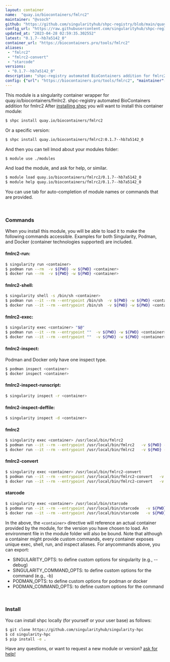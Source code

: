 ```yaml
---
layout: container
name:  "quay.io/biocontainers/fmlrc2"
maintainer: "@vsoch"
github: "https://github.com/singularityhub/shpc-registry/blob/main/quay.io/biocontainers/fmlrc2/container.yaml"
config_url: "https://raw.githubusercontent.com/singularityhub/shpc-registry/main/quay.io/biocontainers/fmlrc2/container.yaml"
updated_at: "2023-04-28 02:59:35.302552"
latest: "0.1.7--hb7a5142_0"
container_url: "https://biocontainers.pro/tools/fmlrc2"
aliases:
 - "fmlrc2"
 - "fmlrc2-convert"
 - "starcode"
versions:
 - "0.1.7--hb7a5142_0"
description: "shpc-registry automated BioContainers addition for fmlrc2"
config: {"url": "https://biocontainers.pro/tools/fmlrc2", "maintainer": "@vsoch", "description": "shpc-registry automated BioContainers addition for fmlrc2", "latest": {"0.1.7--hb7a5142_0": "sha256:9020d1fa0e5147e0d7205c298b20a64d115561aaaaba800793578c74e16eaf28"}, "tags": {"0.1.7--hb7a5142_0": "sha256:9020d1fa0e5147e0d7205c298b20a64d115561aaaaba800793578c74e16eaf28"}, "docker": "quay.io/biocontainers/fmlrc2", "aliases": {"fmlrc2": "/usr/local/bin/fmlrc2", "fmlrc2-convert": "/usr/local/bin/fmlrc2-convert", "starcode": "/usr/local/bin/starcode"}}
---
```


This module is a singularity container wrapper for quay.io/biocontainers/fmlrc2.
shpc-registry automated BioContainers addition for fmlrc2
After [installing shpc](#install) you will want to install this container module:


```bash
$ shpc install quay.io/biocontainers/fmlrc2
```

Or a specific version:

```bash
$ shpc install quay.io/biocontainers/fmlrc2:0.1.7--hb7a5142_0
```

And then you can tell lmod about your modules folder:

```bash
$ module use ./modules
```

And load the module, and ask for help, or similar.

```bash
$ module load quay.io/biocontainers/fmlrc2/0.1.7--hb7a5142_0
$ module help quay.io/biocontainers/fmlrc2/0.1.7--hb7a5142_0
```

You can use tab for auto-completion of module names or commands that are provided.

<br>

### Commands

When you install this module, you will be able to load it to make the following commands accessible.
Examples for both Singularity, Podman, and Docker (container technologies supported) are included.

#### fmlrc2-run:

```bash
$ singularity run <container>
$ podman run --rm  -v ${PWD} -w ${PWD} <container>
$ docker run --rm  -v ${PWD} -w ${PWD} <container>
```

#### fmlrc2-shell:

```bash
$ singularity shell -s /bin/sh <container>
$ podman run --it --rm --entrypoint /bin/sh  -v ${PWD} -w ${PWD} <container>
$ docker run --it --rm --entrypoint /bin/sh  -v ${PWD} -w ${PWD} <container>
```

#### fmlrc2-exec:

```bash
$ singularity exec <container> "$@"
$ podman run --it --rm --entrypoint ""  -v ${PWD} -w ${PWD} <container> "$@"
$ docker run --it --rm --entrypoint ""  -v ${PWD} -w ${PWD} <container> "$@"
```

#### fmlrc2-inspect:

Podman and Docker only have one inspect type.

```bash
$ podman inspect <container>
$ docker inspect <container>
```

#### fmlrc2-inspect-runscript:

```bash
$ singularity inspect -r <container>
```

#### fmlrc2-inspect-deffile:

```bash
$ singularity inspect -d <container>
```


#### fmlrc2

```bash
$ singularity exec <container> /usr/local/bin/fmlrc2
$ podman run --it --rm --entrypoint /usr/local/bin/fmlrc2   -v ${PWD} -w ${PWD} <container> -c " $@"
$ docker run --it --rm --entrypoint /usr/local/bin/fmlrc2   -v ${PWD} -w ${PWD} <container> -c " $@"
```


#### fmlrc2-convert

```bash
$ singularity exec <container> /usr/local/bin/fmlrc2-convert
$ podman run --it --rm --entrypoint /usr/local/bin/fmlrc2-convert   -v ${PWD} -w ${PWD} <container> -c " $@"
$ docker run --it --rm --entrypoint /usr/local/bin/fmlrc2-convert   -v ${PWD} -w ${PWD} <container> -c " $@"
```


#### starcode

```bash
$ singularity exec <container> /usr/local/bin/starcode
$ podman run --it --rm --entrypoint /usr/local/bin/starcode   -v ${PWD} -w ${PWD} <container> -c " $@"
$ docker run --it --rm --entrypoint /usr/local/bin/starcode   -v ${PWD} -w ${PWD} <container> -c " $@"
```



In the above, the `<container>` directive will reference an actual container provided
by the module, for the version you have chosen to load. An environment file in the
module folder will also be bound. Note that although a container
might provide custom commands, every container exposes unique exec, shell, run, and
inspect aliases. For anycommands above, you can export:

 - SINGULARITY_OPTS: to define custom options for singularity (e.g., --debug)
 - SINGULARITY_COMMAND_OPTS: to define custom options for the command (e.g., -b)
 - PODMAN_OPTS: to define custom options for podman or docker
 - PODMAN_COMMAND_OPTS: to define custom options for the command

<br>

### Install

You can install shpc locally (for yourself or your user base) as follows:

```bash
$ git clone https://github.com/singularityhub/singularity-hpc
$ cd singularity-hpc
$ pip install -e .
```

Have any questions, or want to request a new module or version? [ask for help!](https://github.com/singularityhub/singularity-hpc/issues)